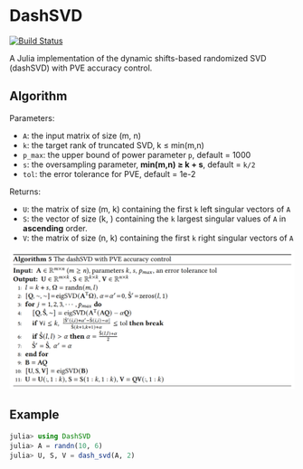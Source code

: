 # DashSVD

[![Build Status](https://github.com/My-laniaKeA/DashSVD.jl/actions/workflows/CI.yml/badge.svg?branch=master)](https://github.com/My-laniaKeA/DashSVD.jl/actions/workflows/CI.yml?query=branch%3Amaster)

A Julia implementation of the dynamic shifts-based randomized SVD (dashSVD) with PVE accuracy control.



## Algorithm

Parameters:

* `A`: the input matrix of size (m, n)
* `k`:  the target rank of truncated SVD, k ≤ min(m,n)
* `p_max`:  the upper bound of power parameter `p`, default = 1000
* `s`: the oversampling parameter, **min(m,n) ≥ k + s**, default = `k/2`
* `tol`: the error tolerance for PVE, default = 1e-2

Returns:

* `U`: the matrix of size (m, k) containing the first `k` left singular vectors of `A`
* `S`: the vector of size (k, ) containing the `k` largest singular values of `A` in **ascending** order.
* `V`: the matrix of size (n, k) containing the first `k` right singular vectors of `A`



![image-20230516080736815](README.assets/alg.png)



## Example

```julia
julia> using DashSVD
julia> A = randn(10, 6)
julia> U, S, V = dash_svd(A, 2)
```

